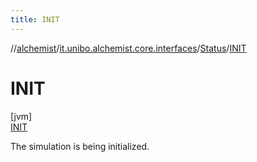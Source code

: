 ```yaml
---
title: INIT
---
```

//[alchemist](../../../../index.html)/[it.unibo.alchemist.core.interfaces](../../index.html)/[Status](../index.html)/[INIT](index.html)



# INIT



[jvm]\
[INIT](index.html)



The simulation is being initialized.


